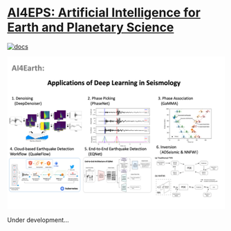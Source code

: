 <!--- # AI4EPS --->

# [AI4EPS: Artificial Intelligence for Earth and Planetary Science](https://ai4eps.github.io)

<!--- ## AI for earthquake monitoring --->

[![docs](https://github.com/AI4EPS/ai4eps.github.io/actions/workflows/docs.yml/badge.svg)](https://github.com/AI4EPS/ai4eps.github.io/actions/workflows/docs.yml)

![](/docs/assets/defense_flyer_zhuwq.png)

Under development...
